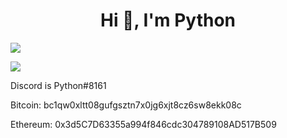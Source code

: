 <h1 align="center">Hi 👋, I'm Python</h1>

<p align="left"><img align="center" src="https://github-readme-stats.vercel.app/api?username=Python-22&show_icons=true&icon_color=805AD5&text_color=666666&bg_color=ffffff00&hide_title=true&include_all_commits=true&count_private=true&hide_border=false&hide=contribs)"></p>

<p align="left"><img align="center" src="https://github-readme-stats.vercel.app/api/top-langs/?username=Python-22&show_icons=true&icon_color=805AD5&text_color=666666&bg_color=ffffff00&hide_title=true&include_all_commits=true&count_private=true&hide_border=false&hide=contribs)"></p>

<p align="left"> Discord is Python#8161 </p>
<p align="left"> Bitcoin: bc1qw0xltt08gufgsztn7x0jg6xjt8cz6sw8ekk08c </p>
<p align="left"> Ethereum: 0x3d5C7D63355a994f846cdc304789108AD517B509 </p>
